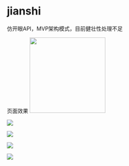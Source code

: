 # jianshi

仿开眼API，MVP架构模式，目前健壮性处理不足

页面效果
<img src="https://github.com/nedhuo/jianshi/blob/main/image/Screenshot_20210519_125442.jpg" width="200px" />

<!-- ![](https://github.com/nedhuo/jianshi/blob/main/image/Screenshot_20210519_125442.jpg) -->

![](https://github.com/nedhuo/jianshi/blob/main/image/Screenshot_20210519_125450.jpg)

![](https://github.com/nedhuo/jianshi/blob/main/image/Screenshot_20210519_125525.jpg)

![](https://github.com/nedhuo/jianshi/blob/main/image/Screenshot_20210519_125546.jpg)

![](https://github.com/nedhuo/jianshi/blob/main/image/Screenshot_20210519_125558.jpg)

